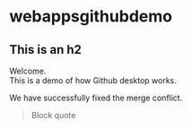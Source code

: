 # webappsgithubdemo

## This is an h2

Welcome. <br>
This is a demo of how Github desktop works.

We have successfully fixed the merge conflict.

> Block quote
>
